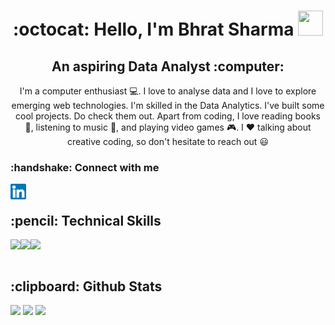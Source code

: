 <p align="center">
  <h1 align="center">:octocat: Hello, I'm Bhrat Sharma <img src="https://user-images.githubusercontent.com/53399843/153120547-3254915a-7e42-41be-820c-91c1559b8354.gif"  height="40" width="40px"/></h1>
  <h2 align="center">An aspiring Data Analyst  :computer:</h2>

  <p align="center">I'm a computer enthusiast 💻. I love to analyse data and I love to explore emerging web technologies. I'm skilled in the Data Analytics. I've built some cool projects. Do check them out. Apart from coding, I love reading books 📘, listening to music 🎵, and playing video games 🎮. I ♥️ talking about creative coding, so don't hesitate to reach out 😃</p>
  
  <h3>:handshake: Connect with me </h3>
  <a href="https://www.linkedin.com/in/bhrat-sharma-75b007251/">
    <img align="left" src="https://raw.githubusercontent.com/isharaman8/isharaman8/main/images/linkedin.svg" alt="Bhrat | LinkedIn" width="25px"/>
  </a>
<br>
<h2> :pencil: Technical Skills</h2>

<div style="display: flex;">
  <img src="https://img.shields.io/badge/Python-FFD43B?style=for-the-badge&logo=python&logoColor=blue" /> 
  <img src="https://img.shields.io/badge/MySQL-005C84?style=for-the-badge&logo=mysql&logoColor=white" />
  <img src="https://img.shields.io/badge/CSS3-1572B6?style=for-the-badge&logo=css3&logoColor=white" />  
</div>

<br>

<div style="display: flex;">
</div>

<h2>:clipboard: Github Stats</h2>

  <img src="https://github-readme-stats.vercel.app/api?username=bhratsharmaa&show_icons=true&theme=react" />
  <img src="https://github-readme-stats.vercel.app/api/top-langs/?username=bhratsharmaa&theme=react" />
  <img src="https://github-readme-streak-stats.herokuapp.com/?user=bhratsharmaa&theme=react" />

